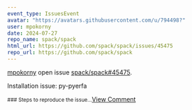```yaml
---
event_type: IssuesEvent
avatar: "https://avatars.githubusercontent.com/u/794498?"
user: mpokorny
date: 2024-07-27
repo_name: spack/spack
html_url: https://github.com/spack/spack/issues/45475
repo_url: https://github.com/spack/spack
---
```


<a href='https://github.com/mpokorny' target='_blank'>mpokorny</a> open issue <a href='https://github.com/spack/spack/issues/45475' target='_blank'>spack/spack#45475</a>.

<p>Installation issue: py-pyerfa</p><small>### Steps to reproduce the issue...</small><a href='https://github.com/spack/spack/issues/45475' target='_blank'>View Comment</a>
